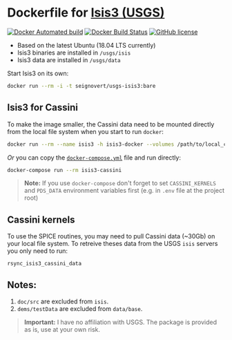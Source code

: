 Dockerfile for [Isis3 (USGS)](https://isis.astrogeology.usgs.gov/)
=========================

[![Docker Automated build](https://img.shields.io/docker/automated/jrottenberg/ffmpeg.svg)](https://hub.docker.com/r/seignovert/usgs-isis3/)
[![Docker Build Status](https://img.shields.io/docker/build/jrottenberg/ffmpeg.svg)](https://hub.docker.com/r/seignovert/usgs-isis3/)
[![GitHub license](https://img.shields.io/github/license/seignovert/docker-usgs-isis3.svg)](https://github.com/seignovert/docker-usgs-isis3/blob/master/LICENSE.md)

- Based on the latest Ubuntu (18.04 LTS currently)
- Isis3 binaries are installed in `/usgs/isis`
- Isis3 data are installed in `/usgs/data`

Start Isis3 on its own:
```bash
docker run --rm -i -t seignovert/usgs-isis3:bare
```

Isis3 for Cassini
------------------
To make the image smaller, the Cassini data need to be mounted directly from the local file system when you start to run `docker`:
```bash
docker run --rm --name isis3 -h isis3-docker --volumes /path/to/local_cassini_kernels:/usgs/data/cassini/kernels -i -t seignovert/usgs-isis3:cassini
```

_Or_ you can copy the [`docker-compose.yml`](./docker-compose.yml) file and run directly:
```bash
docker-compose run --rm isis3-cassini
```

> __Note:__ If you use `docker-compose` don't forget to set `CASSINI_KERNELS` and `PDS_DATA` environment variables first (e.g. in `.env` file at the project root)

Cassini kernels
----------------
To use the SPICE routines, you may need to pull Cassini data (~30Gb) on your local file system. To retreive theses data from the USGS `isis` servers you only need to run:
```
rsync_isis3_cassini_data
```

Notes:
-----
1. `doc/src` are excluded from `isis`.
2. `dems/testData` are excluded from `data/base`.


> __Important:__ I have no affiliation with USGS. The package is provided as is, use at your own risk.
